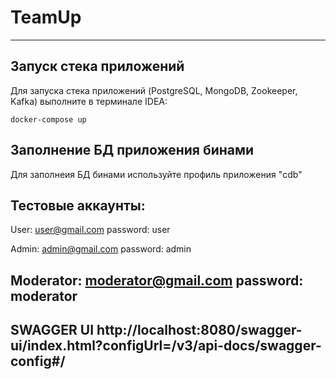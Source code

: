 # TeamUp

---
## Запуск стека приложений

Для запуска стека приложений (PostgreSQL, MongoDB, Zookeeper, Kafka) выполните в терминале IDEA:

    docker-compose up

## Заполнение БД приложения бинами

Для заполнеия БД бинами используйте профиль приложения "cdb"

## Тестовые аккаунты:

User: 
user@gmail.com password: user

Admin: 
admin@gmail.com password: admin

Moderator: 
moderator@gmail.com password: moderator
---
SWAGGER UI
http://localhost:8080/swagger-ui/index.html?configUrl=/v3/api-docs/swagger-config#/
---